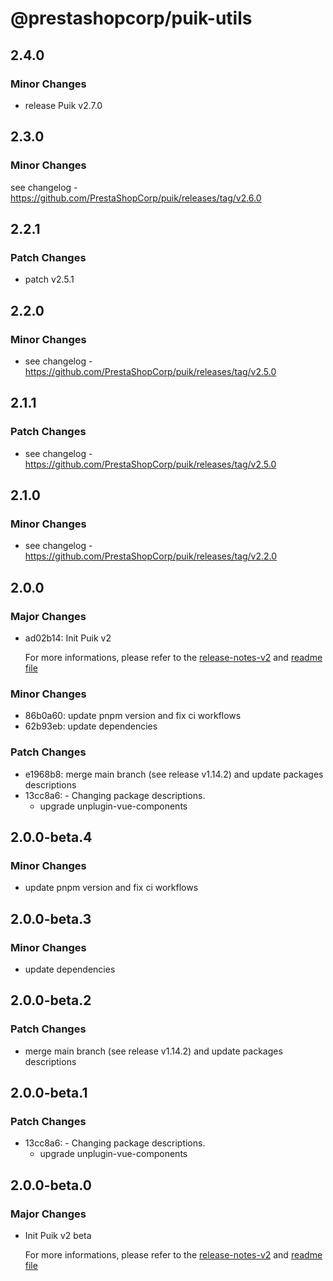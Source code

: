 # @prestashopcorp/puik-utils

## 2.4.0

### Minor Changes

- release Puik v2.7.0

## 2.3.0

### Minor Changes

see changelog - https://github.com/PrestaShopCorp/puik/releases/tag/v2.6.0

## 2.2.1

### Patch Changes

- patch v2.5.1

## 2.2.0

### Minor Changes

- see changelog - https://github.com/PrestaShopCorp/puik/releases/tag/v2.5.0

## 2.1.1

### Patch Changes

- see changelog - https://github.com/PrestaShopCorp/puik/releases/tag/v2.5.0

## 2.1.0

### Minor Changes

- see changelog - https://github.com/PrestaShopCorp/puik/releases/tag/v2.2.0

## 2.0.0

### Major Changes

- ad02b14: Init Puik v2

  For more informations, please refer to the [release-notes-v2](../RELEASE-NOTES-V2.md) and [readme file](../RELEASE-NOTES-V2.md)

### Minor Changes

- 86b0a60: update pnpm version and fix ci workflows
- 62b93eb: update dependencies

### Patch Changes

- e1968b8: merge main branch (see release v1.14.2) and update packages descriptions
- 13cc8a6: - Changing package descriptions.
  - upgrade unplugin-vue-components

## 2.0.0-beta.4

### Minor Changes

- update pnpm version and fix ci workflows

## 2.0.0-beta.3

### Minor Changes

- update dependencies

## 2.0.0-beta.2

### Patch Changes

- merge main branch (see release v1.14.2) and update packages descriptions

## 2.0.0-beta.1

### Patch Changes

- 13cc8a6: - Changing package descriptions.
  - upgrade unplugin-vue-components

## 2.0.0-beta.0

### Major Changes

- Init Puik v2 beta

  For more informations, please refer to the [release-notes-v2](../RELEASE-NOTES-V2.md) and [readme file](../RELEASE-NOTES-V2.md)
